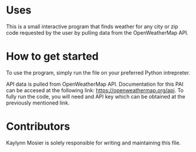# Uses
This is a small interactive program that finds weather for any city or zip code requested by the user by pulling data from the OpenWeatherMap API.

# How to get started
To use the program, simply run the file on your preferred Python intrepreter. 

API data is pulled from OpenWeatherMap API. Documentation for this PAI can be accesed at the following link: https://openweathermap.org/api. To fully run the code, you will need and API key which can be obtained at the previously mentioned link. 

# Contributors
Kaylynn Mosier is solely responsible for writing and maintaining this file. 

